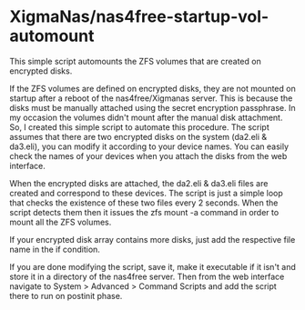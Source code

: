 # XigmaNas/nas4free-startup-vol-automount
This simple script automounts the ZFS volumes that are created on encrypted disks. 

If the ZFS volumes are defined on encrypted disks, they are not mounted on startup after a reboot of the nas4free/Xigmanas server. This is because the disks must be manually attached using the secret encryption passphrase. In my occasion the volumes didn't mount after the manual disk attachment. So, I created this simple script to automate this procedure. The script assumes that there are two encrypted disks on the system (da2.eli & da3.eli), you can modify it according to your device names. You can easily check the names of your devices when you attach the disks from the web interface.

When the encrypted disks are attached, the da2.eli & da3.eli files are created and correspond to these devices. The script is just a simple loop that checks the existence of these two files every 2 seconds. When the script detects them then it issues the zfs mount -a command in order to mount all the ZFS volumes.

If your encrypted disk array contains more disks, just add the respective file name in the if condition. 

If you are done modifying the script, save it, make it executable if it isn't and store it in a directory of the nas4free server. Then from the web interface navigate to System > Advanced > Command Scripts and add the script there to run on postinit phase. 

